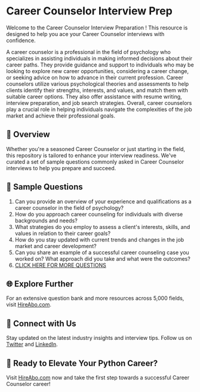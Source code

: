 # Career Counselor Interview Prep

Welcome to the Career Counselor Interview Preparation ! This resource is designed to help you ace your Career Counselor interviews with confidence.

A career counselor is a professional in the field of psychology who specializes in assisting individuals in making informed decisions about their career paths. They provide guidance and support to individuals who may be looking to explore new career opportunities, considering a career change, or seeking advice on how to advance in their current profession. Career counselors utilize various psychological theories and assessments to help clients identify their strengths, interests, and values, and match them with suitable career options. They also offer assistance with resume writing, interview preparation, and job search strategies. Overall, career counselors play a crucial role in helping individuals navigate the complexities of the job market and achieve their professional goals.

## 🚀 Overview

Whether you're a seasoned Career Counselor or just starting in the field, this repository is tailored to enhance your interview readiness. We've curated a set of sample questions commonly asked in Career Counselor interviews to help you prepare and succeed.

## 📝 Sample Questions

1. Can you provide an overview of your experience and qualifications as a career counselor in the field of psychology?
2. How do you approach career counseling for individuals with diverse backgrounds and needs?
3. What strategies do you employ to assess a client's interests, skills, and values in relation to their career goals?
4. How do you stay updated with current trends and changes in the job market and career development?
5. Can you share an example of a successful career counseling case you worked on? What approach did you take and what were the outcomes?
6. [CLICK HERE FOR MORE QUESTIONS](https://hireabo.com/job/7_0_45/Career%20Counselor)

## 🌐 Explore Further

For an extensive question bank and more resources across 5,000 fields, visit [HireAbo.com](https://www.hireabo.com).

## 📱 Connect with Us

Stay updated on the latest industry insights and interview tips. Follow us on [Twitter](https://twitter.com/hireabo) and [LinkedIn](https://www.linkedin.com/in/hire-abo-3609972a8/).

## 🚀 Ready to Elevate Your Python Career?

Visit [HireAbo.com](https://www.hireabo.com) now and take the first step towards a successful Career Counselor career!